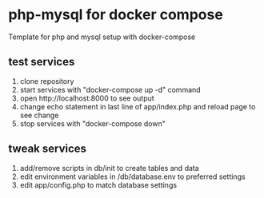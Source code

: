 # php-mysql for docker compose

Template for php and mysql setup with docker-compose

## test services
1. clone repository
2. start services with "docker-compose up -d" command
3. open http://localhost:8000 to see output
4. change echo statement in last line of  app/index.php and reload page to see change
5. stop services with "docker-compose down"

## tweak services
1. add/remove scripts in db/init to create tables and data
2. edit environment variables in /db/database.env to preferred settings
3. edit app/config.php to match database settings
